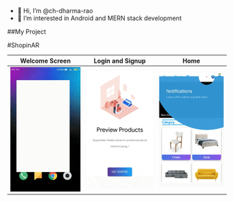 - 👋 Hi, I’m @ch-dharma-rao
- 👀 I’m interested in Android and MERN stack development 
<!-- - 🌱 I’m currently learning MERN
- 💞️ I’m looking to collaborate on ...
- 📫 How to reach me ... -->

<!---
ch-dharma-rao/ch-dharma-rao is a ✨ special ✨ repository because its `README.md` (this file) appears on your GitHub profile.
You can click the Preview link to take a look at your changes.
--->
##My Project

#ShopinAR

|Welcome Screen                                 |Login and Signup                               |Home
|-----------------------------------------------|-----------------------------------------------|-----------------------------------------------|
| <img src="https://github.com/ch-dharma-rao/ShopinAR/blob/main/shopinar-demo-1.gif" width="270" />| <img src="https://github.com/ch-dharma-rao/ShopinAR/blob/main/shopinar-demo-2.gif" width="270" />| <img src="https://github.com/ch-dharma-rao/ShopinAR/blob/main/shopinar-demo-3.gif" width="270" />|
